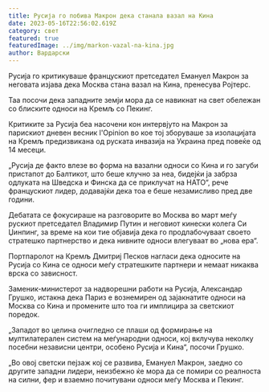 ```yaml
---
title: Русија го побива Макрон дека станала вазал на Кина
date: 2023-05-16T22:56:02.619Z
category: свет
featured: true
featuredImage: ../img/markon-vazal-na-kina.jpg
author: Вардарски
---
```

Русија го критикуваше францускиот претседател Емануел Макрон за неговата изјава дека Москва стана вазал на Кина, пренесува Ројтерс.

Таа посочи дека западните земји мора да се навикнат на свет обележан со блиските односи на Кремљ со Пекинг.

Критиките за Русија беа насочени кон интервјуто на Макрон за парискиот дневен весник l'Opinion во кое тој зборуваше за изолацијата на Кремљ предизвикана од руската инвазија на Украина пред повеќе од 14 месеци.

„Русија де факто влезе во форма на вазални односи со Кина и го загуби пристапот до Балтикот, што беше клучно за неа, бидејќи ја забрза одлуката на Шведска и Финска да се приклучат на НАТО“, рече францускиот лидер, додавајќи дека тоа е беше незамисливо пред две години.

Дебатата се фокусираше на разговорите во Москва во март меѓу рускиот претседател Владимир Путин и неговиот кинески колега Си Џинпинг, за време на кои тие објавија дека го продлабочуваат своето стратешко партнерство и дека нивните односи влегуваат во „нова ера“.

Портпаролот на Кремљ Дмитриј Песков нагласи дека односите на Русија со Кина се односи меѓу стратешките партнери и немаат никаква врска со зависност.

Заменик-министерот за надворешни работи на Русија, Александар Грушко, истакна дека Париз е вознемирен од зајакнатите односи на Москва со Кина и промените што тоа ги имплицира за светскиот поредок.

„Западот во целина очигледно се плаши од формирање на мултилатерален систем на меѓународни односи, кој вклучува неколку посебни независни центри, особено Русија и Кина“, посочи Грушко.

„Во овој светски пејзаж кој се развива, Емануел Макрон, заедно со другите западни лидери, неизбежно ќе мора да се помири со реалноста на силни, фер и взаемно почитувани односи меѓу Москва и Пекинг.